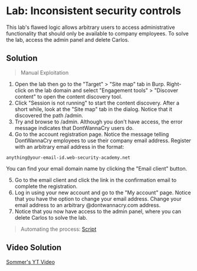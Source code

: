 # Lab: Inconsistent security controls
This lab's flawed logic allows arbitrary users to access administrative functionality that should only be available to company employees. To solve the lab, access the admin panel and delete Carlos.

## Solution
> Manual Exploitation
1. Open the lab then go to the "Target" > "Site map" tab in Burp. Right-click on the lab domain and select "Engagement tools" > "Discover content" to open the content discovery tool.
2. Click "Session is not running" to start the content discovery. After a short while, look at the "Site map" tab in the dialog. Notice that it discovered the path /admin.
3. Try and browse to /admin. Although you don't have access, the error message indicates that DontWannaCry users do.
4. Go to the account registration page. Notice the message telling DontWannaCry employees to use their company email address. Register with an arbitrary email address in the format:
```
anything@your-email-id.web-security-academy.net
```
You can find your email domain name by clicking the "Email client" button.

5. Go to the email client and click the link in the confirmation email to complete the registration.
6. Log in using your new account and go to the "My account" page. Notice that you have the option to change your email address. Change your email address to an arbitrary @dontwannacry.com address.
7. Notice that you now have access to the admin panel, where you can delete Carlos to solve the lab.

> Automating the process: [Script](https://github.com/darshannn10/PortSwiggers-Web-Sec-Academy/blob/main/Business%20Logic%20Vulnerabilities/lab-03/lab-03-script.py)

## Video Solution
[Sommer's YT Video](https://youtu.be/wRVgU2Pnews)
